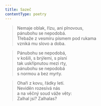 ```yaml
---
title: Sazeč
contentType: poetry
---
```


> Nemaje oblak, řízu, ani plnovous,  
> pánubohu se nepodobá.  
> Třebaže z vesmíru písmem pod rukama  
> vzniká mu slovo a doba.

  

> Pánubohu se nepodobá,  
> v košili, s brýlemi, s písní  
> tak uskřípnutou mezi rty,  
> pánubohu se nepodobá  
> s normou a bez myrty.

  

> Ohaři z kovu, řádky letí.  
> Neviděn rozesívá nás  
> a na věčný soud váže věty:  
> Zalhal jsi? Zalhalas?
